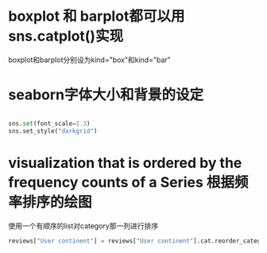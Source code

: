 # boxplot 和 barplot都可以用sns.catplot()实现
boxplot和barplot分别设为kind="box"和kind="bar"
# seaborn字体大小和背景的设定

```python

sns.set(font_scale=1.3)
sns.set_style("darkgrid")

```
# visualization that is ordered by the frequency counts of a Series  根据频率排序的绘图
使用一个有顺序的list对category那一列进行排序

```python
reviews["User continent"] = reviews["User continent"].cat.reorder_categories(new_categories=continent_categories)
```